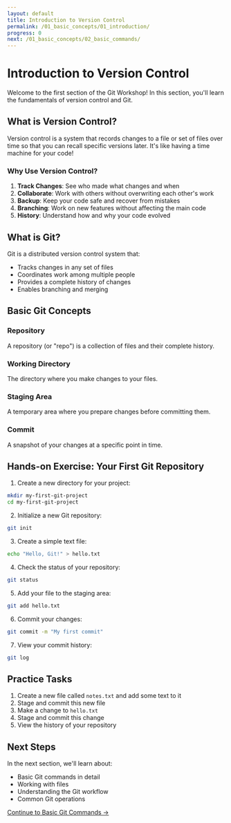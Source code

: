 ```yaml
---
layout: default
title: Introduction to Version Control
permalink: /01_basic_concepts/01_introduction/
progress: 0
next: /01_basic_concepts/02_basic_commands/
---
```


# Introduction to Version Control

Welcome to the first section of the Git Workshop! In this section, you'll learn the fundamentals of version control and Git.

## What is Version Control?

Version control is a system that records changes to a file or set of files over time so that you can recall specific versions later. It's like having a time machine for your code!

### Why Use Version Control?

1. **Track Changes**: See who made what changes and when
2. **Collaborate**: Work with others without overwriting each other's work
3. **Backup**: Keep your code safe and recover from mistakes
4. **Branching**: Work on new features without affecting the main code
5. **History**: Understand how and why your code evolved

## What is Git?

Git is a distributed version control system that:
- Tracks changes in any set of files
- Coordinates work among multiple people
- Provides a complete history of changes
- Enables branching and merging

## Basic Git Concepts

### Repository
A repository (or "repo") is a collection of files and their complete history.

### Working Directory
The directory where you make changes to your files.

### Staging Area
A temporary area where you prepare changes before committing them.

### Commit
A snapshot of your changes at a specific point in time.

## Hands-on Exercise: Your First Git Repository

1. Create a new directory for your project:
```bash
mkdir my-first-git-project
cd my-first-git-project
```

2. Initialize a new Git repository:
```bash
git init
```

3. Create a simple text file:
```bash
echo "Hello, Git!" > hello.txt
```

4. Check the status of your repository:
```bash
git status
```

5. Add your file to the staging area:
```bash
git add hello.txt
```

6. Commit your changes:
```bash
git commit -m "My first commit"
```

7. View your commit history:
```bash
git log
```

## Practice Tasks

1. Create a new file called `notes.txt` and add some text to it
2. Stage and commit this new file
3. Make a change to `hello.txt`
4. Stage and commit this change
5. View the history of your repository

## Next Steps

In the next section, we'll learn about:
- Basic Git commands in detail
- Working with files
- Understanding the Git workflow
- Common Git operations

[Continue to Basic Git Commands →](/01_basic_concepts/02_basic_commands/) 
